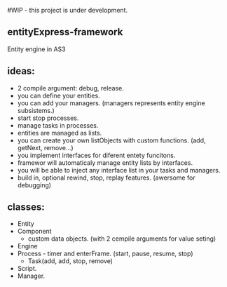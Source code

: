 #WIP - this project is under development.

## entityExpress-framework

Entity engine in AS3

## ideas:
 - 2 compile argument: debug, release.
 - you can define your entities.
 - you can add your managers. (managers represents entity engine subsistems.)
 - start stop processes.
 - manage tasks in processes.
 - entities are managed as lists.
 - you can create your own listObjects with custom functions. (add, getNext, remove...)
 - you implement interfaces for diferent entety funcitons. 
 - framewor will automaticaly manage entity lists by interfaces.
 - you will be able to inject any interface list in your tasks and managers.
 - build in, optional rewind, stop, replay features. (awersome for debugging)
 
## classes:
- Entity
 - Component
   - custom data objects. (with 2 cempile arguments for value seting)
-  Engine
 -  Process - timer and enterFrame. (start, pause, resume, stop)
    -   Task(add, add, stop, remove)
- Script.
- Manager.
